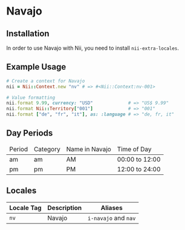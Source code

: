 <!-- This file has been generated. Source: languages/_template.md.erb -->

# Navajo

## Installation

In order to use Navajo with Nii, you need to install `nii-extra-locales`.

## Example Usage

``` ruby
# Create a context for Navajo
nii = Nii::Context.new "nv" # => #<Nii::Context:nv-001>

# Value formatting
nii.format 9.99, currency: "USD"             # => "US$ 9.99"
nii.format Nii::Territory["001"]             # => "001"
nii.format ["de", "fr", "it"], as: :language # => "de, fr, it"
```

## Day Periods


<table>
  <thead>
    <tr>
      <td>Period</td>
      <td>Category</td>
      <td>Name in Navajo</td>
      <td>Time of Day</td>
    </tr>
  </thead>
  <tbody>
    <tr>
      <td>am</td>
      <td>am</td>
      <td>AM</td>
      <td>00:00 to 12:00</td>
    </tr>
    <tr>
      <td>pm</td>
      <td>pm</td>
      <td>PM</td>
      <td>12:00 to 24:00</td>
    </tr>
  </tbody>
</table>



## Locales

<table>
  <thead>
    <tr>
      <th>Locale Tag</th>
      <th>Description</th>
      <th>Aliases</th>
    </tr>
  </thead>
  <tbody>
    <tr>
      <td><code>nv</code></td>
      <td>Navajo</td>
      <td><code>i-navajo</code> and <code>nav</code></td>
    </tr>
  </tbody>
</table>

